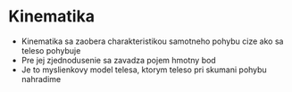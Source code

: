 # Kinematika 
- Kinematika sa zaobera charakteristikou samotneho pohybu cize ako sa teleso pohybuje
- Pre jej zjednodusenie sa zavadza pojem hmotny bod 
- Je to myslienkovy model telesa, ktorym teleso pri skumani pohybu nahradime 